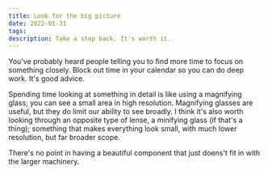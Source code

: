 ```yaml
---
title: Look for the big picture
date: 2022-01-31
tags: 
description: Take a step back. It's worth it.
---
```


You've probably heard people telling you to find more time to focus on something
closely. Block out time in your calendar so you can do deep work. It's good advice.

Spending time looking at something in detail is like using a magnifying glass;
you can see a small area in high resolution. Magnifying glasses are useful, but
they do limit our ability to see broadly. I think it's also worth looking
through an opposite type of lense, a minifying glass (if that's a thing);
something that makes everything look small, with much lower resolution, but far
broader scope.

There's no point in having a beautiful component that just doens't fit in with
the larger machinery.
